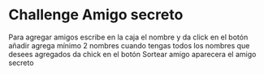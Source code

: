 <h1> Challenge Amigo secreto </h1>

Para agregar amigos escribe en la caja el nombre y da click en el botón añadir
agrega mínimo 2 nombres 
cuando tengas todos los nombres que desees agregados 
da chick en el botón Sortear amigo
aparecera el amigo secreto

